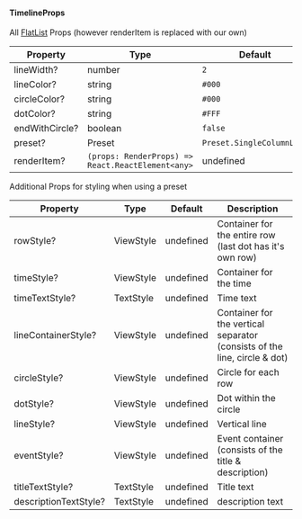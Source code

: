 <!-- @format -->

#### TimelineProps

All [FlatList](https://facebook.github.io/react-native/docs/flatlist) Props (however renderItem is replaced with our own)

| Property       | Type                                              | Default                   |
| -------------- | ------------------------------------------------- | ------------------------- |
| lineWidth?     | number                                            | `2`                       |
| lineColor?     | string                                            | `#000`                    |
| circleColor?   | string                                            | `#000`                    |
| dotColor?      | string                                            | `#FFF`                    |
| endWithCircle? | boolean                                           | `false`                   |
| preset?        | Preset                                            | `Preset.SingleColumnLeft` |
| renderItem?    | `(props: RenderProps) => React.ReactElement<any>` | undefined                 |

Additional Props for styling when using a preset

| Property              | Type      | Default   | Description                                                               |
| --------------------- | --------- | --------- | ------------------------------------------------------------------------- |
| rowStyle?             | ViewStyle | undefined | Container for the entire row (last dot has it's own row)                  |
| timeStyle?            | ViewStyle | undefined | Container for the time                                                    |
| timeTextStyle?        | TextStyle | undefined | Time text                                                                 |
| lineContainerStyle?   | ViewStyle | undefined | Container for the vertical separator (consists of the line, circle & dot) |
| circleStyle?          | ViewStyle | undefined | Circle for each row                                                       |
| dotStyle?             | ViewStyle | undefined | Dot within the circle                                                     |
| lineStyle?            | ViewStyle | undefined | Vertical line                                                             |
| eventStyle?           | ViewStyle | undefined | Event container (consists of the title & description)                     |
| titleTextStyle?       | TextStyle | undefined | Title text                                                                |
| descriptionTextStyle? | TextStyle | undefined | description text                                                          |
